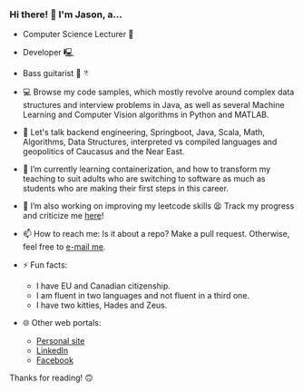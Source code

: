 ### Hi there! 👋 I'm Jason, a... 

  - Computer Science Lecturer 🏫
  - Developer 🖳 
  - Bass guitarist 🎸 𝄤

- 💻 Browse my code samples, which mostly revolve around complex data structures and interview problems in Java, as well as several Machine Learning and Computer Vision algorithms in Python and MATLAB. 

- 💬 Let's talk backend engineering, Springboot, Java, Scala, Math, Algorithms, Data Structures, interpreted vs compiled languages and geopolitics of Caucasus and the Near East.

- 🌱 I’m currently learning containerization, and how to transform my teaching to suit adults who are switching to software as much as students who are making their first steps in this career.

- 🔭 I’m also working on improving my leetcode skills 😫 Track my progress and criticize me [here](https://github.com/jasonfilippou/InterviewProblems-Java)!
 
- 📫 How to reach me: Is it about a repo? Make a pull request. Otherwise, feel free to [e-mail me](mailto:jason.filippou@gmail.com).

- ⚡ Fun facts: 
  - I have EU and Canadian citizenship.
  - I am fluent in two languages and not fluent in a third one. 
  - I have two kitties, Hades and Zeus.

- 🌐 Other web portals:

  - [Personal site](https://www.jasonfilippou.com/)
  - [LinkedIn](https://www.linkedin.com/in/jasonfilippou/)
  - [Facebook](https://www.facebook.com/jason.filippou.5)

Thanks for reading! 🙃 



<!--
**jasonfilippou/jasonfilippou** is a ✨ _special_ ✨ repository because its `README.md` (this file) appears on your GitHub profile.

Here are some ideas to get you started:

- 🔭 I’m currently working on ...
- 🌱 I’m currently learning ...
- 👯 I’m looking to collaborate on ...
- 🤔 I’m looking for help with ...
- 💬 Ask me about ...
- 📫 How to reach me: ...
- 😄 Pronouns: ...
- ⚡ Fun fact: ...
-->
